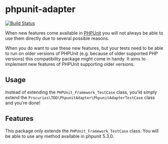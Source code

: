 # phpunit-adapter
[![Build Status](https://travis-ci.org/procurios/phpunit-adapter.svg?branch=master)](https://travis-ci.org/procurios/phpunit-adapter)

When new features come available in [PHPUnit](https://phpunit.de/) you will not always be able to use them directly
due to several possible reasons.

When you do want to use these new features, but your tests need to be able to run on older versions of PHPUnit
(e.g. because of older supported PHP versions) this compatibility package might come in handy. It aims to implement
new features of PHPUnit supporting older versions.

## Usage
Instead of extending the `PHPUnit_Framework_TestCase` class, you'ld simply extend the `Procurios\TDD\PhpunitAdapter\PhpunitAdapterTestCase` class and you're done!

## Features
This package only extends the `PHPUnit_Framework_TestCase` class. You will be able to use any method available in phpunit 5.3.0.
